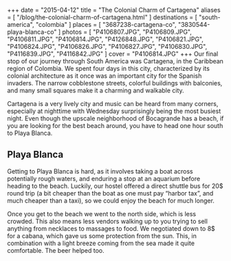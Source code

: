 +++
date    = "2015-04-12"
title   = "The Colonial Charm of Cartagena"
aliases = [ "/blog/the-colonial-charm-of-cartagena.html" ]
destinations = [ "south-america", "colombia" ]
places  = [ "3687238-cartagena-co", "3830544-playa-blanca-co" ]
photos  = [
  "P4106807.JPG", "P4106809.JPG", "P4106811.JPG", "P4106814.JPG", "P4126848.JPG",
  "P4106821.JPG", "P4106824.JPG", "P4106826.JPG", "P4106827.JPG", "P4106830.JPG",
  "P4116839.JPG", "P4116842.JPG"
]
cover = "P4106814.JPG"
+++
Our final stop of our journey through South America was Cartagena, in the Caribbean region of Colombia. We spent four days in this city, characterized by its colonial architecture as it once was an important city for the Spanish invaders. The narrow cobblestone streets, colorful buildings with balconies, and many small squares make it a charming and walkable city.
<!--more-->

Cartagena is a very lively city and music can be heard from many corners, especially at nighttime with Wednesday surprisingly being the most busiest night. Even though the upscale neighborhood of Bocagrande has a beach, if you are looking for the best beach around, you have to head one hour south to Playa Blanca.

## Playa Blanca
Getting to Playa Blanca is hard, as it involves taking a boat across potentially rough waters, and enduring a stop at an aquarium before heading to the beach. Luckily, our hostel offered a direct shuttle bus for 20$ round trip (a bit cheaper than the boat as one must pay “harbor tax”, and much cheaper than a taxi), so we could enjoy the beach for much longer.

Once you get to the beach we went to the north side, which is less crowded. This also means less vendors walking up to you trying to sell anything from necklaces to massages to food. We negotiated down to 8$ for a cabana, which gave us some protection from the sun. This, in combination with a light breeze coming from the sea made it quite comfortable. The beer helped too.